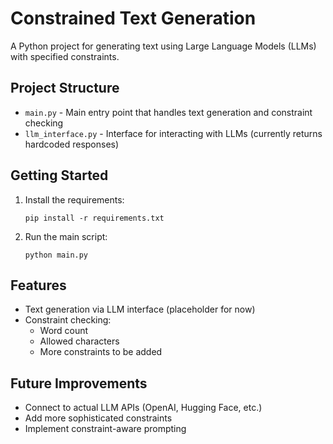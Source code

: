 # Constrained Text Generation

A Python project for generating text using Large Language Models (LLMs) with specified constraints.

## Project Structure

- `main.py` - Main entry point that handles text generation and constraint checking
- `llm_interface.py` - Interface for interacting with LLMs (currently returns hardcoded responses)

## Getting Started

1. Install the requirements:
   ```
   pip install -r requirements.txt
   ```

2. Run the main script:
   ```
   python main.py
   ```

## Features

- Text generation via LLM interface (placeholder for now)
- Constraint checking:
  - Word count
  - Allowed characters
  - More constraints to be added

## Future Improvements

- Connect to actual LLM APIs (OpenAI, Hugging Face, etc.)
- Add more sophisticated constraints
- Implement constraint-aware prompting 